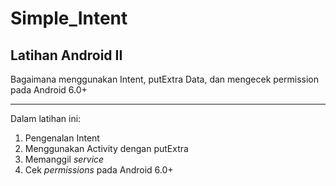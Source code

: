 # Simple_Intent
## Latihan Android II
Bagaimana menggunakan Intent, putExtra Data, dan mengecek permission pada Android 6.0+

---
Dalam latihan ini:
1. Pengenalan Intent
2. Menggunakan Activity dengan putExtra
3. Memanggil *service*
4. Cek *permissions* pada Android 6.0+
